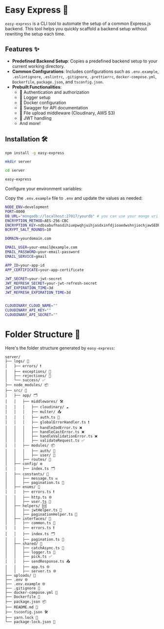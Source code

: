 # Easy Express 🚀

`easy-express` is a CLI tool to automate the setup of a common Express.js backend. This tool helps you quickly scaffold a backend setup without rewriting the setup each time.

## Features ✨

- **Predefined Backend Setup**: Copies a predefined backend setup to your current working directory.
- **Common Configurations**: Includes configurations such as `.env.example`, `.eslintignore`, `.eslintrc`, `.gitignore`, `.prettierrc`, `docker-compose.yml`, `Dockerfile`, `package.json`, and `tsconfig.json`.
- **Prebuilt Functionalities**:
  - 🔐 Authentication and authorization
  - 📜 Logger setup
  - 🐳 Docker configuration
  - 📘 Swagger for API documentation
  - 📂 File upload middleware (Cloudinary, AWS S3)
  - 🔑 JWT handling
  - And more!

## Installation 🛠

```sh
npm install -g easy-express
```

```sh
mkdir server
```

```sh
cd server
```

```sh
easy-express
```

Configure your environment variables:

Copy the `.env.example` file to `.env` and update the values as needed:

```sh
NODE_ENV=development
PORT=8000
DB_URL="mongodb://localhost:27017/yourdb" # you can use your mongo uri
ENCRYPTION_METHOD=AES-256-CBC
ENCRYPTION_KEY=ndbsabufhasdihiuepwqhjuihjasdxinfdjioaedwshnjiochjawSEDU8I9HUEQWUI9PHJ9UINDCXS9UHJFCUI9PASHJ89RERWQHJ9IU8PHJCAS89UH98UASDNU8CNASU89IEONRF489W7UW4 H98
BCRYPT_SALT_ROUNDS=10

DOMAIN=yourdomain.com

EMAIL_USER=your-email@example.com
EMAIL_PASSWORD=your-email-password
EMAIL_SERVICE=gmail

APP_ID=your-app-id
APP_CERTIFICATE=your-app-certificate
 
JWT_SECRET=your-jwt-secret
JWT_REFRESH_SECRET=your-jwt-refresh-secret
JWT_EXPIRATION_TIME=3d
JWT_REFRESH_EXPIRATION_TIME=3d


CLOUDINARY_CLOUD_NAME=""
CLOUDINARY_API_KEY=""
CLOUDINARY_API_SECRET=""
```

# Folder Structure 📂

Here's the folder structure generated by `easy-express`:

```
server/
├── logs/ 📁
│   ├── errors/ ❗
│   ├── exceptions/ 🚫
│   ├── rejections/ 🔄
│   └── success/ ✅
├── node_modules/ 📦
├── src/ 📂
│   ├── app/ 🗂️
│   │   ├── middlewares/ 🛠️
│   │   │   ├── cloudinary/ ☁️
│   │   │   ├── multer/ 📤
│   │   │   ├── auth.ts 🔐
│   │   │   ├── globalErrorHandler.ts ❗
│   │   │   ├── handleZodError.ts ❌
│   │   │   ├── handleCastError.ts ❌
│   │   │   ├── handleValidationError.ts ❌
│   │   │   ├── validateRequest.ts ✅
│   │   ├── modules/ 📦
│   │   │   ├── auth/ 🔑
│   │   │   ├── user/ 👤
│   │   ├── routes/ 🚏
│   ├── config/ ⚙️
│   │   ├── index.ts 🗂️
│   ├── constants/ 📜
│   │   ├── message.ts ✉️
│   │   ├── pagination.ts 📄
│   ├── enums/ 📑
│   │   ├── errors.ts ❗
│   │   ├── http.ts 🌐
│   │   ├── user.ts 👤
│   ├── helpers/ 🆘
│   │   ├── jwtHelper.ts 🔑
│   │   ├── paginationHelper.ts 📄
│   ├── interfaces/ 🔌
│   │   ├── common.ts 📄
│   │   ├── errors.ts ❗
│   │   ├── index.ts 🗂️
│   │   ├── pagination.ts 📄
│   ├── shared/ 🤝
│   │   ├── catchAsync.ts 🚀
│   │   ├── logger.ts 📜
│   │   ├── pick.ts ✅
│   │   ├── sendResponse.ts 📤
│   │   ├── app.ts 🌐
│   │   ├── server.ts 🌐
├── uploads/ 📁
├── .env 🌐
├── .env.example 🌐
├── .gitignore 🚫
├── docker-compose.yml 🐳
├── Dockerfile 🐋
├── package.json 📦
├── README.md 📄
├── tsconfig.json 🛠️
├── yarn.lock 📄
└── package-lock.json 📄

```

